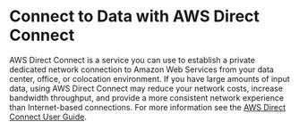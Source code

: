 # Connect to Data with AWS Direct Connect<a name="emr-plan-input-directconnect"></a>

AWS Direct Connect is a service you can use to establish a private dedicated network connection to Amazon Web Services from your data center, office, or colocation environment\. If you have large amounts of input data, using AWS Direct Connect may reduce your network costs, increase bandwidth throughput, and provide a more consistent network experience than Internet\-based connections\. For more information see the [AWS Direct Connect User Guide](https://docs.aws.amazon.com/directconnect/latest/UserGuide/)\. 